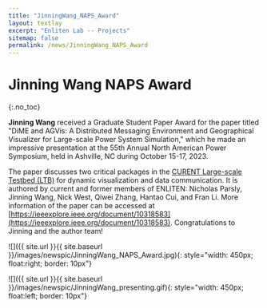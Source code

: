 ```yaml
---
title: "JinningWang_NAPS_Award"
layout: textlay
excerpt: "Enliten Lab -- Projects"
sitemap: false
permalink: /news/JinningWang_NAPS_Award
---
```


# Jinning Wang  NAPS Award
{:.no_toc}

**Jinning Wang** received a Graduate Student Paper Award for the paper titled "DiME and AGVis: A Distributed Messaging Environment and Geographical Visualizer for Large-scale Power System Simulation," which he made an impressive presentation at the 55th Annual North American Power Symposium, held in Ashville, NC during October 15-17, 2023. 

The paper discusses two critical packages in the [CURENT Large-scale Testbed (LTB)](../projects/LTB/) for dynamic visualization and data communication. It is authored by current and former members of ENLITEN: Nicholas Parsly, Jinning Wang, Nick West, Qiwei Zhang, Hantao Cui, and Fran Li. More information of the paper can be accessed at [https://ieeexplore.ieee.org/document/10318583](https://ieeexplore.ieee.org/document/10318583). Congratulations to Jinning and the author team!

![]({{ site.url }}{{ site.baseurl }}/images/newspic/JinningWang_NAPS_Award.jpg){: style="width: 450px; float:right; border: 10px"}


![]({{ site.url }}{{ site.baseurl }}/images/newspic/JinningWang_presenting.gif){: style="width: 450px; float:left; border: 10px"}


